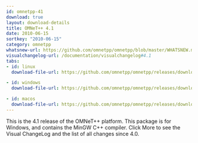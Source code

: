 ```yaml
---
id: omnetpp-41
download: true
layout: download-details
title: OMNeT++ 4.1
date: 2010-06-15
sortkey: "2010-06-15"
category: omnetpp
whatsnew-url: https://github.com/omnetpp/omnetpp/blob/master/WHATSNEW.md#omnet-41-june-2010
visualchangelog-url: /documentation/visualchangelog#4.1
tabs:
- id: linux
  download-file-url: https://github.com/omnetpp/omnetpp/releases/download/omnetpp-4.1/omnetpp-4.1-src.tgz

- id: windows
  download-file-url: https://github.com/omnetpp/omnetpp/releases/download/omnetpp-4.1/omnetpp-4.1-src-windows.zip

- id: macos
  download-file-url: https://github.com/omnetpp/omnetpp/releases/download/omnetpp-4.1/omnetpp-4.1-src.tgz
---
```


This is the 4.1 release of the OMNeT++ platform. This package is for Windows,
and contains the MinGW C++ compiler. Click More to see the Visual ChangeLog and the
list of all changes since 4.0.



